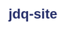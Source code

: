 # jdq-site
<!DOCTYPE html>
<html lang="en">
  <head>
    <meta charset="UTF-8" />
    <meta http-equiv="X-UA-Compatible" content="IE=edge" />
    <meta name="viewport" content="width=device-width, initial-scale=1.0" />
    <title>jdqlife</title>
    <style>
      h1,
      h2 {
        margin: 1% auto;
        padding: 10px auto;
        max-width: 100%;
        text-align: center;
        color: #27306b;
      }
      body {
        background: #fff;
        margin: auto;
        text-align: center;
        max-width: 100%;
        font-family: Arial, Helvetica, sans-serif;
      }
      nav {
        text-align: center;
        padding: 20px;
      }
      ul {
        display: inline;
        list-style: none;
        padding: 0px auto;
        margin: 0px auto;
        padding-inline-start: 0px;
      }

      li {
        text-transform: uppercase;
        font-weight: bold;
        display: inline;
        text-align: center;
        margin: 0px 20px;
        padding: 10px 30px;
        color: azure;
        background: linear-gradient(-45deg, #c86501, #fbb400, #ff831e);
        background-size: 400%, 400%;
        position: relative;
        animation: change 10s ease-in-out infinite;
        border-width: 5px;
        border-radius: 40px;
        box-shadow: 2px 2px 4px rgb(200, 101, 1, 0.4);
      }

      @keyframes change {
        /* NAV BAR ANIMATION GRADIENT */
        0% {
          background-position: 0 50%;
        }
        50% {
          background-position: 100% 50%;
        }

        100% {
          background-position: 0 50%;
        }
      }

      img {
        border-style: unset;
        border-bottom: 60px solid #e7e7eb;
        border-top: 20px solid #e7e7eb;
        border-left: 20px solid #e7e7eb;
        border-right: 20px solid #e7e7eb;
        margin: 10px 15px;
        box-shadow: 2px 2px 2px rgb(0, 0, 0, 0.4);
      }

      footer {
        background: linear-gradient(-45deg, #c86501, #fbb400, #ff831e);
        background-size: 400%, 400%;
        position: relative;
        animation: change 10s ease-in-out infinite;
        max-width: 100%;
        position: absolute;
        left: 0%;
        right: 0%;
      }

      .wrapper {
        /* FLEX SECTIONS*/
        display: flex;
        margin: auto;
        justify-content: space-evenly;
      }

      .left {
        /* LANDING PAGE*/
        text-align: center;
      }

      .right {
        padding-top: 10px;
        text-align: right;
      }

      /* NAV BAR */
      .navmobile {
        
        display: flex;
        text-align: center;
      }
      .boxone {
        flex: 33.3%;
      }
      .boxtwo {
        flex: 33.3%;
      }

      .boxthree {
        flex: 33.3%;
      }
      .logo {
        flex: 90%;
        text-align: center;
      }
      .shopicon {
        padding-top: 10px;
        text-align: left;
        flex: 10%;
      }

      .logo {
        padding-left: 7%;
      }

      /* M&V*/
      .left2 {
        flex: 1;
        text-align: left;
        padding: 0% 10px;
      }

      .right2 {
        flex: 1;
        padding-top: 100px;
      }

      @media only screen and (max-width: 1050px) {
        .shopicon {
          display: none;
        }

        .logo {
          padding-left: 0%;
        }
        .wrapper {
          display: block;
          box-sizing: border-box;
        }

        .aligncenter {
          text-align: center;
        }

        .highlight {
          text-align: center;
        }

        .navmobile {
          box-sizing: border-box;
          padding: 3px;
          font-size: 12px;
          color: #100b6f;
        }

        .left2 {
          order: 2;
        }

        .right2 {
          order: 1;
        }
      }

      .highlight {
        font-size: 30px;
        color: #100b6f;
        line-height: 1.5;
        padding-right: 20px;
      }

      .wordStyle {
        font-size: 25px;
        color: #100b6f;
        line-height: 1.5;
        padding: auto;
      }

      .noborder {
        border: none;
        border-radius: none;
        box-shadow: none;
      }

      .wrap {
        /*CONTENT FLEX */
        display: flex;
        margin: auto;
      }

      .first {
        flex: 33.3%;
        text-align: center;
      }

      .second {
        flex: 33.3%;
        text-align: center;
      }

      .third {
        flex: 33.3%;
        text-align: center;
      }


      /* footer */
      .navbottom {
        border: 2px solid #27306b;
        background: #100b6f;
        box-shadow: none;
        
      }
      .footerList {
        background: none;
        border: none;
        padding: 5px 20px;
        box-shadow: none;
        border-style: none;
        margin: 0%;
      }

      /*hyperlinks */
      a {
        text-decoration: none;
        color: #fff;
      }

      .linkchange {
        color: #27306b;
        text-decoration:wavy;
        font-style: italic;
      }
    </style>
  </head>

  <body>
    <header>
      <!--  THIS IS THE NAV SECTION -->
      <section class="wrap">
        <h1 class="logo">
          <img
            src="../jdqsite/img/jdqlogoblue.png"
            width="400px"
            height="95px"
            class="noborder"
          />
        </h1>
        <p>
          <a href="https://www.jdqjustdontquit.com/" target="_blank">
            <img
              src="../jdqsite/icons/shopicon.png"
              width="65px"
              height="65px"
              class="noborder shopicon"
            />
          </a>
        </p>
      </section>

      <nav>
        <ul class="navmobile">
          <li class="boxone"><a href="#knowMe">Know me</a></li>
          <li class="boxtwo"><a href="#aboutUs">About JDQ<a href="knowMe"></a></li>
          <li class="boxthree">
            <a href="https://www.jdqjustdontquit.com/" target="_blank"
              >Shop Now</a
            >
          </li>
        </ul>
      </nav>
    </header>

    <!--THIS IS THE LANDING PAGE SECTION-->
    <div class="wrapper" id="knowMe">
      <section class="left">
        <img
          src="../jdqsite/img/landingphoto.png"
          class="noborder"
          width="395px"
          height="450px"
        />
      </section>
      <section class="right">
        
        <p class="highlight">
          <em style="font-size: 40px;">Thanks for joining the movement!</em> </br> My name is Jorge David Quinones Rios. I am an
          online content creator, illustration artist, & entrepreneur. Within
          my content creations on my <strong> <a href= "https://www.youtube.com/c/YABOYJDQ" class="linkchange">Youtube channel</a></strong> you will find many videos
          of my interviews with online content creators who dedicate their time to
          catching online child pedophiles & online child predators to expose
          their crimes with the intent of getting them arrrested or at the very
          least raising awareness in their community.
        </p>
      </section>
    </div>
    <br />
    <br />
    <hr />
    <!--MISSION AND VISION SECTION-->
    <div class="wordStyle wrapper backimage" id="aboutUs">
      <section class="left2">
        <h2>VISION</h2>
        <p class="aligncenter">
          By reaching as many people as we can & have them be part of this
          movement <br />
          we will be extending the brand’s mindset to all those who need to be
          reminded how important, capable and purposeful they are.
        </p>

        <h2>MISSION</h2>
        <p class="aligncenter">
          This brand does not aim to sell any products, that is not our intent.
          The mission is to start a movement where people from different walks of
          life who have gone through different struggles, dark pasts, and apparent
          obstacles whether it be mental, emotional, social, can find a family
          where they are worth more than they can imagine. Wearing
          our brand is a reminder to ourselves and those who surround us that although we have gone through
          the fire, it has only helped forge us into indestructible diamonds
          that no matter what we have faced, are facing or will face we will not crumble, we will only be made stronger, shine brighter and reflect hope,
         perservance and resiliance.
        </p>
      </section>

      <section class="right2">
        <img
          src="../jdqsite/img/Justdontquiticonorange.png"
          width="650"
          height="650px"
          class="noborder"
        />
      </section>
    </div>

    <br />
    <br />
    <hr />
    <!--CONTENT SECTION-->
    <div class="wrapper">
      <section class="first">
        <a
          href="https://www.jdqjustdontquit.com/listing/biglogowhite-official-jdq-hood?product=46&variation=2742&size=423"
        target="_blank">
          <img
            class
            src="../jdqsite/img/photo1.1.JPG"
            width="400px"
            height="450px"
          />
        </a>
      </section>

      <section class="second">
        <a
          href="https://www.jdqjustdontquit.com/listing/respect-the-rise-and-shine?product=212&variation=5818&size=1167"
        target="_blank">
          <img src="../jdqsite/img/photo2.2.JPG" width="400px" height="450px" />
        </a>
      </section>

      <section class="third">
        <a
          href="https://www.jdqjustdontquit.com/listing/official-jdq-just-dont-quit-wh?product=212&variation=5823&size=1167"
        target="_blank">
          <img src="../jdqsite/img/photo3.3.JPG" width="390px" height="450px" />
        </a>
      </section>
    </div>

  <!--NAVBOTTOM-->
      <nav>
        <ul class="navmobile">
          <li class="boxone navbottom"><a href="#knowMe">Know me</a></li>
          <li class="boxtwo navbottom"><a href="#aboutUs">About JDQ<a href="knowMe"></a></li>
          <li class="boxthree navbottom">
            <a href="https://www.jdqjustdontquit.com/" target="_blank"
              >Shop Now</a
            >
          </li>
        </ul>
      </nav>

    <!--FOOTER-->
  </body>
  <footer>
    <p class="wordStyle">
      Diamonds are created under pressure, hold on<br /><strong
        >JOIN THE MOVEMENT</strong
      >
    </p>

    <ul>
      <li class="footerList">
        <a href="https://www.facebook.com/JDQJUSTDONTQUIT" target="_blank">
        <img
          src="../jdqsite/icons/fbicon.png"
          width="45px"
          height="45px"
          class="noborder"
        />
        </a>
      </li>
      <li class="footerList">
        <a href="https://www.instagram.com/jdqjustdontquit/" target="_blank">
        <img
          src="../jdqsite/icons/instaicon.png"
          width="45px"
          height="45px"
          class="noborder"
        />
        </a>
      </li>
    </ul>
    <p></p>
    <p style="color: #fff">Coded By <strong> <a href="https://linktr.ee/dailiq" target="_blank"> Dailian Quinones</a></strong></p>
  </footer>
</html>
